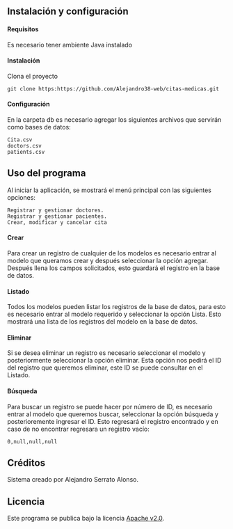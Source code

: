 ## Instalación y configuración
#### Requisitos
Es necesario tener ambiente Java instalado
#### Instalación
Clona el proyecto

    git clone https:https://github.com/Alejandro38-web/citas-medicas.git

#### Configuración

En la carpeta db es necesario agregar los siguientes archivos que servirán como bases de datos:

    Cita.csv
    doctors.csv
    patients.csv

## Uso del programa
Al iniciar la aplicación, se mostrará el menú principal con las siguientes opciones:

    Registrar y gestionar doctores.
    Registrar y gestionar pacientes. 
    Crear, modificar y cancelar cita

#### Crear
Para crear un registro de cualquier de los modelos es necesario entrar al modelo que queramos crear y después seleccionar la opción agregar.
Después llena los campos solicitados, esto guardará el registro en la base de datos.

#### Listado
Todos los modelos pueden listar los registros de la base de datos, para esto es necesario entrar al modelo requerido y seleccionar la opción Lista.
Esto mostrará una lista de los registros del modelo en la base de datos.

#### Eliminar
Si se desea eliminar un registro es necesario seleccionar el modelo y posteriormente seleccionar la opción eliminar.
Esta opción nos pedirá el ID del registro que queremos eliminar, este ID se puede consultar en el Listado.

#### Búsqueda
Para buscar un registro se puede hacer por número de ID, es necesario entrar al modelo que queremos buscar, seleccionar la opción búsqueda y posterioremente ingresar el ID.
Esto regresará el registro encontrado y en caso de no encontrar regresara un registro vacío:

    0,null,null,null

## Créditos
Sistema creado por Alejandro Serrato Alonso.
## Licencia
Este programa se publica bajo la licencia [Apache v2.0](https://www.apache.org/licenses/LICENSE-2.0).

